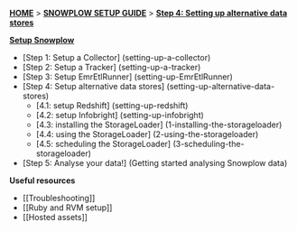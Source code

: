 [**HOME**](Home) > [**SNOWPLOW SETUP GUIDE**](Setting-up-Snowplow) > [**Step 4: Setting up alternative data stores**](setting-up-alternative-data-stores)  

[**Setup Snowplow**](Setting-up-Snowplow)  

- [Step 1: Setup a Collector] (setting-up-a-collector)  
- [Step 2: Setup a Tracker] (setting-up-a-tracker)  
- [Step 3: Setup EmrEtlRunner] (setting-up-EmrEtlRunner)  
- [Step 4: Setup alternative data stores] (setting-up-alternative-data-stores) 
  - [4.1: setup Redshift] (setting-up-redshift)
  - [4.2: setup Infobright] (setting-up-infobright)
  - [4.3: installing the StorageLoader] (1-installing-the-storageloader)
  - [4.4: using the StorageLoader] (2-using-the-storageloader)
  - [4.5: scheduling the StorageLoader] (3-scheduling-the-storageloader)
- [Step 5: Analyse your data!] (Getting started analysing Snowplow data)    

**Useful resources**  

- [[Troubleshooting]]  
- [[Ruby and RVM setup]]  
- [[Hosted assets]]  
